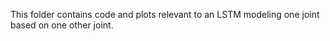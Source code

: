 This folder contains code and plots relevant to an LSTM modeling one joint based on one other joint.